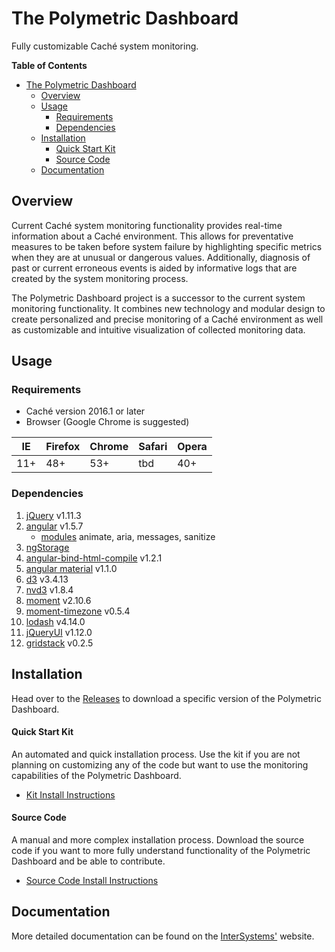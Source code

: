 # The Polymetric Dashboard
Fully customizable Caché system monitoring.

**Table of Contents**
<!-- TOC depthFrom:1 depthTo:6 withLinks:1 updateOnSave:1 orderedList:0 -->

- [The Polymetric Dashboard](#the-polymetric-dashboard)
	- [Overview](#overview)
	- [Usage](#usage)
		- [Requirements](#requirements)
		- [Dependencies](#dependencies)
	- [Installation](#installation)
		- [Quick Start Kit](#quick-start-kit)
		- [Source Code](#source-code)
	- [Documentation](#documentation)

<!-- /TOC -->

## Overview
Current Caché system monitoring functionality provides real-time information about a Caché environment. This allows for preventative measures to be taken before system failure by highlighting specific metrics when they are at unusual or dangerous values. Additionally, diagnosis of past or current erroneous events is aided by informative logs that are created by the system monitoring process.

The Polymetric Dashboard project is a successor to the current system monitoring functionality. It combines new technology and modular design to create personalized and precise monitoring of a Caché environment as well as customizable and intuitive visualization of collected monitoring data.

## Usage

### Requirements
 - Caché version 2016.1 or later
 - Browser (Google Chrome is suggested)

| IE  | Firefox | Chrome | Safari | Opera |
|-----|---------|--------|--------|-------|
| 11+ | 48+     | 53+    | tbd    | 40+   |

### Dependencies
1. [jQuery](http://jquery.com/download/) v1.11.3
2. [angular](https://angularjs.org/) v1.5.7
	- [modules](https://code.angularjs.org/1.5.7/) animate, aria, messages, sanitize
2. [ngStorage](https://github.com/auth0/angular-storage)
3. [angular-bind-html-compile](https://github.com/incuna/angular-bind-html-compile) v1.2.1
4.  [angular material](https://material.angularjs.org/1.1.0-rc.5/) v1.1.0
5.  [d3](https://d3js.org/) v3.4.13
6. [nvd3](http://nvd3.org/index.html) v1.8.4
7. [moment](http://momentjs.com/) v2.10.6
8. [moment-timezone](http://momentjs.com/timezone/) v0.5.4
9. [lodash](https://lodash.com/) v4.14.0
10. [jQueryUI](https://jqueryui.com/) v1.12.0
11. [gridstack](https://github.com/troolee/gridstack.js) v0.2.5

## Installation
Head over to the [Releases](https://github.com/intersystems/Polymetric-Dashboard/releases) to download a specific version of the Polymetric Dashboard.

#### Quick Start Kit
An automated and quick installation process. Use the kit if you are not planning on customizing any of the code but want to use the monitoring capabilities of the Polymetric Dashboard.
- [Kit Install Instructions](https://github.com/intersystems/Polymetric-Dashboard/blob/master/docs/InstallUsingKit.md)

#### Source Code
A manual and more complex installation process. Download the source code if you want to more fully understand functionality of the Polymetric Dashboard and be able to contribute.
- [Source Code Install Instructions](https://github.com/intersystems/Polymetric-Dashboard/blob/master/docs/InstallUsingSourceCode.md)

## Documentation
More detailed documentation can be found on the [InterSystems'](http://docs.intersystems.com/documentation/GPD/GPD.html) website.
